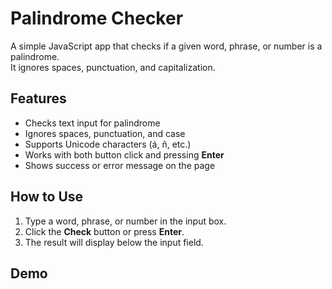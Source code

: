 # Palindrome Checker

A simple JavaScript app that checks if a given word, phrase, or number is a palindrome.  
It ignores spaces, punctuation, and capitalization.

## Features

- Checks text input for palindrome
- Ignores spaces, punctuation, and case
- Supports Unicode characters (á, ñ, etc.)
- Works with both button click and pressing **Enter**
- Shows success or error message on the page

## How to Use

1. Type a word, phrase, or number in the input box.
2. Click the **Check** button or press **Enter**.
3. The result will display below the input field.

## Demo
